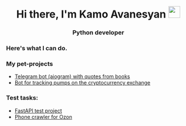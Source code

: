 <h1 align="center">Hi there, I'm Kamo Avanesyan 
<img src="https://github.com/blackcater/blackcater/raw/main/images/Hi.gif" height="32"/></h1>
<h3 align="center">Python developer</h3>

### Here's what I can do.

### My pet-projects
- [Telegram bot (aiogram) with quotes from books](https://github.com/kamo-develop/tg_book_quotes)
- [Bot for tracking pumps on the cryptocurrency exchange](https://github.com/kamo-develop/okx_pump_search)

### Test tasks:
- [FastAPI test project](https://github.com/kamo-develop/library_management)
- [Phone crawler for Ozon](https://github.com/kamo-develop/phones_crawler)

<!--
**kamo-develop/kamo-develop** is a ✨ _special_ ✨ repository because its `README.md` (this file) appears on your GitHub profile.

Here are some ideas to get you started:

- 🔭 I’m currently working on ...
- 🌱 I’m currently learning ...
- 👯 I’m looking to collaborate on ...
- 🤔 I’m looking for help with ...
- 💬 Ask me about ...
- 📫 How to reach me: ...
- 😄 Pronouns: ...
- ⚡ Fun fact: ...
-->
